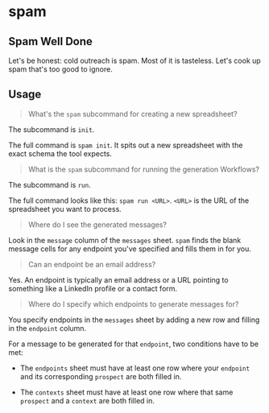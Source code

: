 # spam

## Spam Well Done

Let's be honest: cold outreach is spam. Most of it is tasteless. Let's cook up spam that's too good to ignore.

## Usage

> What's the `spam` subcommand for creating a new spreadsheet?

The subcommand is `init`.

The full command is `spam init`. It spits out a new spreadsheet with the exact schema the tool expects.

> What is the `spam` subcommand for running the generation Workflows?

The subcommand is `run`.

The full command looks like this: `spam run <URL>`. `<URL>` is the URL of the spreadsheet you want to process.

> Where do I see the generated messages?

Look in the `message` column of the `messages` sheet. `spam` finds the blank message cells for any endpoint you've specified and fills them in for you.

> Can an endpoint be an email address?

Yes. An endpoint is typically an email address or a URL pointing to something like a LinkedIn profile or a contact form.

> Where do I specify which endpoints to generate messages for?

You specify endpoints in the `messages` sheet by adding a new row and filling in the `endpoint` column.

For a message to be generated for that `endpoint`, two conditions have to be met:

- The `endpoints` sheet must have at least one row where your `endpoint` and its corresponding `prospect` are both filled in.

- The `contexts` sheet must have at least one row where that same `prospect` and a `context` are both filled in.
